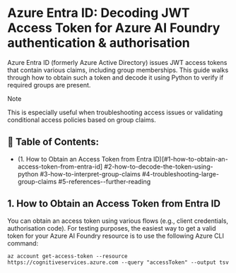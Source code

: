 # Azure Entra ID: Decoding JWT Access Token for Azure AI Foundry authentication & authorisation

Azure Entra ID (formerly Azure Active Directory) issues JWT access tokens that contain various claims, including group memberships. This guide walks through how to obtain such a token and decode it using Python to verify if required groups are present.

> [!NOTE]
> This is especially useful when troubleshooting access issues or validating conditional access policies based on group claims.

## 📑 Table of Contents:
- (1. How to Obtain an Access Token from Entra ID)[#1-how-to-obtain-an-access-token-from-entra-id]
#2-how-to-decode-the-token-using-python
#3-how-to-interpret-group-claims
#4-troubleshooting-large-group-claims
#5-references--further-reading

## 1. How to Obtain an Access Token from Entra ID
You can obtain an access token using various flows (e.g., client credentials, authorisation code). For testing purposes, the easiest way to get a valid token for your Azure AI Foundry resource is to use the following Azure CLI command:
``` Shell
az account get-access-token --resource https://cognitiveservices.azure.com --query "accessToken" --output tsv
```





## 
